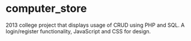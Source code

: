 # computer_store
2013 college project that displays usage of CRUD using PHP and SQL. A login/register functionality, JavaScript and CSS for design. 
